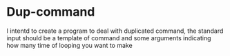 # Dup-command
<p>	I intentd to create a program to deal with duplicated command, the standard input should be a template of command and some arguments indicating how many time of looping you want to make</p> 
